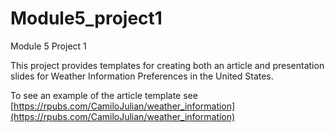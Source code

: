 # Module5_project1
Module 5 Project 1

This project provides templates for creating both an article and presentation slides for Weather Information Preferences in the United States. 

To see an example of the article template see
[https://rpubs.com/CamiloJulian/weather_information](https://rpubs.com/CamiloJulian/weather_information)


